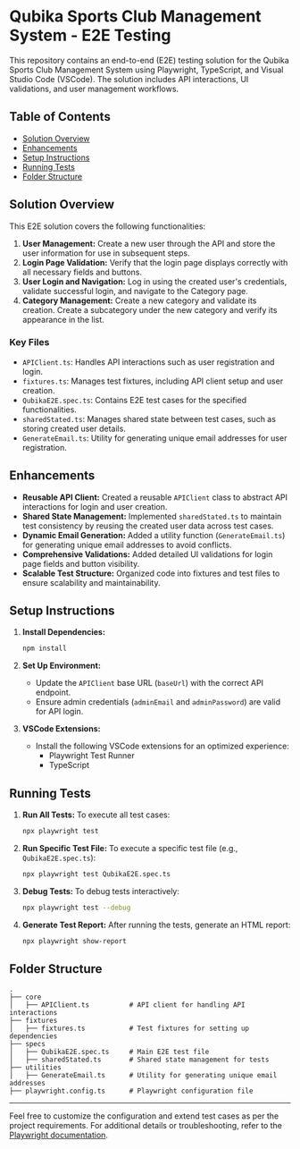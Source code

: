 # Qubika Sports Club Management System - E2E Testing

This repository contains an end-to-end (E2E) testing solution for the Qubika Sports Club Management System using Playwright, TypeScript, and Visual Studio Code (VSCode). The solution includes API interactions, UI validations, and user management workflows.

## Table of Contents

- [Solution Overview](#solution-overview)
- [Enhancements](#enhancements)
- [Setup Instructions](#setup-instructions)
- [Running Tests](#running-tests)
- [Folder Structure](#folder-structure)

## Solution Overview

This E2E solution covers the following functionalities:

1. **User Management:** Create a new user through the API and store the user information for use in subsequent steps.
2. **Login Page Validation:** Verify that the login page displays correctly with all necessary fields and buttons.
3. **User Login and Navigation:** Log in using the created user's credentials, validate successful login, and navigate to the Category page.
4. **Category Management:** Create a new category and validate its creation. Create a subcategory under the new category and verify its appearance in the list.

### Key Files

- `APIClient.ts`: Handles API interactions such as user registration and login.
- `fixtures.ts`: Manages test fixtures, including API client setup and user creation.
- `QubikaE2E.spec.ts`: Contains E2E test cases for the specified functionalities.
- `sharedStated.ts`: Manages shared state between test cases, such as storing created user details.
- `GenerateEmail.ts`: Utility for generating unique email addresses for user registration.

## Enhancements

- **Reusable API Client:** Created a reusable `APIClient` class to abstract API interactions for login and user creation.
- **Shared State Management:** Implemented `sharedStated.ts` to maintain test consistency by reusing the created user data across test cases.
- **Dynamic Email Generation:** Added a utility function (`GenerateEmail.ts`) for generating unique email addresses to avoid conflicts.
- **Comprehensive Validations:** Added detailed UI validations for login page fields and button visibility.
- **Scalable Test Structure:** Organized code into fixtures and test files to ensure scalability and maintainability.

## Setup Instructions

1. **Install Dependencies:**
   ```bash
   npm install
   ```

2. **Set Up Environment:**
   - Update the `APIClient` base URL (`baseUrl`) with the correct API endpoint.
   - Ensure admin credentials (`adminEmail` and `adminPassword`) are valid for API login.

3. **VSCode Extensions:**
   - Install the following VSCode extensions for an optimized experience:
     - Playwright Test Runner
     - TypeScript

## Running Tests

1. **Run All Tests:**
   To execute all test cases:
   ```bash
   npx playwright test
   ```

2. **Run Specific Test File:**
   To execute a specific test file (e.g., `QubikaE2E.spec.ts`):
   ```bash
   npx playwright test QubikaE2E.spec.ts
   ```

3. **Debug Tests:**
   To debug tests interactively:
   ```bash
   npx playwright test --debug
   ```

4. **Generate Test Report:**
   After running the tests, generate an HTML report:
   ```bash
   npx playwright show-report
   ```

## Folder Structure

```plaintext
.
├── core
│   ├── APIClient.ts          # API client for handling API interactions
├── fixtures
│   ├── fixtures.ts           # Test fixtures for setting up dependencies
├── specs
│   ├── QubikaE2E.spec.ts     # Main E2E test file
│   ├── sharedStated.ts       # Shared state management for tests
├── utilities
│   ├── GenerateEmail.ts      # Utility for generating unique email addresses
├── playwright.config.ts      # Playwright configuration file
```

---

Feel free to customize the configuration and extend test cases as per the project requirements. For additional details or troubleshooting, refer to the [Playwright documentation](https://playwright.dev/docs/intro).

